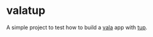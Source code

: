 valatup
=======

A simple project to test how to build a [vala](https://live.gnome.org/Valadoc) app with
[tup](http://gittup.org/tup/).
